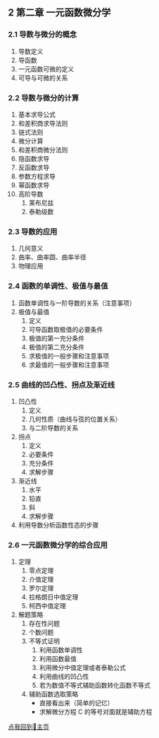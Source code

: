 ## 2 第二章 一元函数微分学

### 2.1 导数与微分的概念

1. 导数定义
2. 导函数
3. 一元函数可微的定义
4. 可导与可微的关系

### 2.2 导数与微分的计算

1. 基本求导公式
2. 和差积商求导法则
3. 链式法则
4. 微分计算
5. 和差积商微分法则
6. 隐函数求导
7. 反函数求导
8. 参数方程求导
9. 幂函数求导
10. 高阶导数
	1. 莱布尼兹
	2. 泰勒级数

### 2.3 导数的应用

1. 几何意义
2. 曲率、曲率圆、曲率半径
3. 物理应用

### 2.4 函数的单调性、极值与最值

1. 函数单调性与一阶导数的关系（注意事项）
2. 极值与最值
	1. 定义
	2. 可导函数取极值的必要条件
	3. 极值的第一充分条件
	4. 极值的第二充分条件
	5. 求极值的一般步骤和注意事项
	6. 求最值的一般步骤和注意事项

### 2.5 曲线的凹凸性、拐点及渐近线

1. 凹凸性
	1. 定义
	2. 几何性质（曲线与弦的位置关系）
	3. 与二阶导数的关系
2. 拐点
	1. 定义
	2. 必要条件
	3. 充分条件
	4. 求解步骤
3. 渐近线
	1. 水平
	2. 铅直
	3. 斜
	4. 求解步骤
4. 利用导数分析函数性态的步骤

### 2.6 一元函数微分学的综合应用

1. 定理
	1. 零点定理
	2. 介值定理
	3. 罗尔定理
	4. 拉格朗日中值定理
	5. 柯西中值定理
2. 解题策略
	1. 存在性问题
	2. 个数问题
	3. 不等式证明
		1. 利用函数单调性
		2. 利用函数最值
		3. 利用微分中值定理或者泰勒公式
		4. 利用曲线的凹凸性
		5. 若为数值不等式辅助函数转化函数不等式
	4. 辅助函数选取策略
		- 直接看出来（简单的记忆）
		- 求解微分方程 C 的等号对面就是辅助方程

[点我回到🏡主页](https://nn66kk.github.io/Mon-Blog/#hello-world)